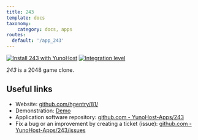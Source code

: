 ```yaml
---
title: 243
template: docs
taxonomy:
    category: docs, apps
routes:
  default: '/app_243'
---
```


[![Install 243 with YunoHost](https://install-app.yunohost.org/install-with-yunohost.svg)](https://install-app.yunohost.org/?app=243) [![Integration level](https://dash.yunohost.org/integration/243.svg)](https://dash.yunohost.org/appci/app/243)

*243* is a 2048 game clone.

## Useful links

+ Website: [github.com/hgentry/81/](https://github.com/hgentry/81/)
+ Demonstration: [Demo](https://hgentry.github.io/81/)
+ Application software repository: [github.com - YunoHost-Apps/243](https://github.com/YunoHost-Apps/243_ynh)
+ Fix a bug or an improvement by creating a ticket (issue): [github.com - YunoHost-Apps/243/issues](https://github.com/YunoHost-Apps/243_ynh/issues)

